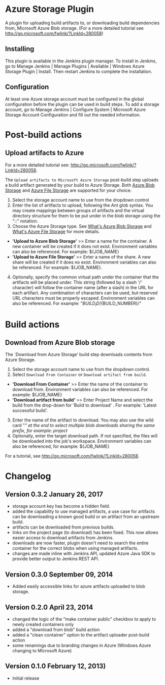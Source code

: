 Azure Storage Plugin
====================

A plugin for uploading build artifacts to, or downloading build dependencies from, Microsoft Azure Blob storage. (For a more detailed tutorial see http://go.microsoft.com/fwlink/?LinkId=280058) 

Installing
----------

This plugin is available in the Jenkins plugin manager. 
To install in Jenkins, go to Manage Jenkins | Manage Plugins | Available | Windows Azure Storage Plugin | Install. 
Then restart Jenkins to complete the installation.

Configuration
-------------

At least one Azure storage account must be configured in the global configuration before the plugin can be used in build steps. To add a storage account, go to Manage Jenkins | Configure System | Microsoft Azure Storage Account Configuration and fill out the needed information. 



Post-build actions
==================

Upload artifacts to Azure
-------------------------

For a more detailed tutorial see: http://go.microsoft.com/fwlink/?LinkId=280058.

The `Upload artifacts to Microsoft Azure Storage` post-build step uploads a build artifact generated by your build to Azure Storage. Both [Azure Blob Storage](https://docs.microsoft.com/en-us/azure/storage/storage-dotnet-how-to-use-blobs#what-is-blob-storage) and [Azure File Storage](https://docs.microsoft.com/en-us/azure/storage/storage-dotnet-how-to-use-files#what-is-azure-file-storage) are supported for your choice.

1. Select the storage account name to use from the dropdown control
2. Enter the list of artifacts to upload, following the Ant glob syntax. You may create mappings between groups of artifacts and the virtual directory structure for them to be put under in the blob storage using the "::" notation.
3. Choose the Azure Storage type. See [What's Azure Blob Storage](https://docs.microsoft.com/en-us/azure/storage/storage-dotnet-how-to-use-blobs#what-is-blob-storage) and [What's Azure File Storage](https://docs.microsoft.com/en-us/azure/storage/storage-dotnet-how-to-use-files#what-is-azure-file-storage) for more details.
  - **'Upload to Azure Blob Storage'** >> Enter a name for the container. A new container will be created if it does not exist. Environment variables can also be referenced. For example: ${JOB_NAME} 
  - **'Upload to Azure File Storage'** >> Enter a name of the share. A new share will be created if it does no exist. Environment variables can also be referenced. For example: ${JOB_NAME}.
4. Optionally, specify the common virtual path under the container that the artifacts will be placed under. This string (followed by a slash '/' character) will follow the container name (after a slash) in the URL for each artifact. Any combination of characters can be used, but reserved URL characters must be properly escaped. Environment variables can also be referenced. For example: "${BUILD_ID}/${BUILD_NUMBER}/"


Build actions
=============

Download from Azure Blob storage
--------------------------------

The `Download from Azure Storage’ build step downloads contents from Azure Storage.

1. Select the storage account name to use from the dropdown control.
2. Select `Download From Container` or `Download artifact from build`.
 - **'Download From Container'** >> Enter the name of the container to download from. Environment variables can also be referenced. For example: ${JOB_NAME}
 - **'Download artifact from build'** >> Enter Project Name and select the build from the drop-down for 'Build to download' . For example: 'Latest successful build'.
3. Enter the name of the artifact to download. You may also use the wild card "*" at the end to select multiple blob downloads sharing the same prefix, for example: project*
4. Optionally, enter the target download path. If not specified, the files will be downloaded into the job's workspace.
Environment variables can also be referenced, for example: ${JOB_NAME}

For a tutorial, see http://go.microsoft.com/fwlink/?LinkId=280058.


Changelog
=========

Version 0.3.2 January 26, 2017
-----------------------------
- storage account key has become a hidden field.
- added the capability to use managed artifacts, a use case for artifacts can be downloading a known good build or an artifact from an upstream build. 
- artifacts can be downloaded from previous builds.
- links on the project page (to download) has been fixed. This now allows easier access to download artifacts from Jenkins.
- downloads are now faster, plugin doesn't need to search the entire container for the correct blobs when using managed artifacts.
- changes are made inline with Jenkins API, updated Azure Java SDK to provide better output to Jenkins REST API.

Version 0.3.0 September 09, 2014
-----------------------------
- Added easily accessible links for azure artifacts uploaded to blob storage.

Version 0.2.0 April 23, 2014
----------------------------
- changed the logic of the "make container public" checkbox to apply to newly created containers only
- added a "download from blob" build action
- added a "clean container" option to the artifact uploader post-build action
- some renamings due to branding changes in Azure (Windows Azure changing to Microsoft Azure)

Version 0.1.0 February 12, 2013)
--------------------------------
 - Initial release
